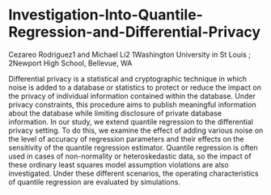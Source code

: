 # Investigation-Into-Quantile-Regression-and-Differential-Privacy

Cezareo Rodriguez1 and Michael Li2
1Washington University in St Louis ; 2Newport High School, Bellevue, WA
        	
Differential privacy is a statistical and cryptographic technique in which noise is added to a database or statistics to protect or reduce the impact on the privacy of individual information contained within the database. Under privacy constraints, this procedure aims to publish meaningful information about the database while limiting disclosure of private database information. In our study, we extend quantile regression to the differential privacy setting. To do this, we examine the effect of adding various noise on the level of accuracy of regression parameters and their effects on the sensitivity of the quantile regression estimator. Quantile regression is often used in cases of non-normality or heteroskedastic data, so the impact of these ordinary least squares model assumption violations are also investigated. Under these different scenarios, the operating characteristics of quantile regression are evaluated by simulations.
